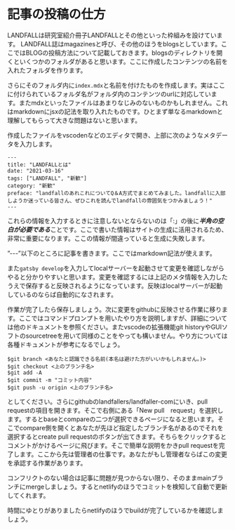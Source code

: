 # 記事の投稿の仕方

LANDFALLは研究室紹介冊子LANDFALLとその他といった枠組みを設けています。
LANDFALL誌はmagazinesと呼び、その他のほうをblogsとしています。ここではBLOGの投稿方法について記載しておきます。blogsのディレクトリを開くといくつかのフォルダがあると思います。ここに作成したコンテンツの名前を入れたフォルダを作ります。

さらにそのフォルダ内に`index.mdx`と名前を付けたものを作成します。実はここに付けられているフォルダ名がフォルダ内のコンテンツのurlに対応しています。またmdxといったファイルはあまりなじみのないものかもしれません。これはmarkdownにjsxの記法を取り入れたものです。ひとまず単なるmarkdownと理解してもらって大きな問題はないと思います。

作成したファイルをvscodenなどのエディタで開き、上部に次のようなメタデータを入力します。

```mdx
---
title: "LANDFALLとは"
date: "2021-03-16"
tags: ["LANDFALL", "新歓"]
category: "新歓"
preface: "landfallのあれこれについてQ＆A方式でまとめてみました。landfallに入部しようか迷っている皆さん、ぜひこれを読んでlandfallの雰囲気をつかみましょう！"
---
```

これらの情報を入力するときに注意しないとならないのは「:」の後に***半角の空白が必要である***ことです。ここで書いた情報はサイトの生成に活用されるため、非常に重要になります。ここの情報が間違っていると生成に失敗します。

”---”以下のところに記事を書きます。ここではmarkdown記法が使えます。

また`gatsby develop`を入力してlocalサーバーを起動させて変更を確認しながらやると分かりやすいと思います。変更を確認するには上記のメタ情報を入力したうえで保存すると反映されるようになっています。反映はlocalサーバーが起動しているのならば自動的になされます。

作業が完了したら保存しましょう。次に変更をgithubに反映させる作業に移ります。ここではコマンドプロンプトを用いたやり方を説明しますが、詳細については他のドキュメントを参照ください。またvscodeの拡張機能git historyやGUIソフトのsourcetreeを用いて同様のことをやっても構いません。やり方については各種ドキュメントが参考になるでしょう。

```[]
$git branch <あなたと認識できる名前(本名は避けた方がいいかもしれません。)>
$git checkout <上のブランチ名>
$git add -A
$git commit -m "コミット内容"
$git push -u origin <上のブランチ名>
```

としてください。さらにgithubのlandfallers/landfaller-comにいき、pull requestの項目を開きます。そこで右側にある「New pull　request」を選択します。するとbaseとcompareの二つが選択できるページになると思います。そこでcompare側を開くとあなたが先ほど指定したブランチ名があるのでそれを選択するとcreate pull requestのボタンが出てきます。そちらをクリックするとコメントがかけるページに飛びます。そこで簡単な説明をかきpull requestを完了します。ここから先は管理者の仕事です。あなたがもし管理者ならばこの変更を承認する作業があります。

コンフリクトのない場合は記事に問題が見つからない限り、そのままmainブランチにmergeしましょう。するとnetlifyのほうでコミットを検知して自動で更新してくれます。

時間にゆとりがありましたらnetlifyのほうでbuildが完了しているかを確認しましょう。